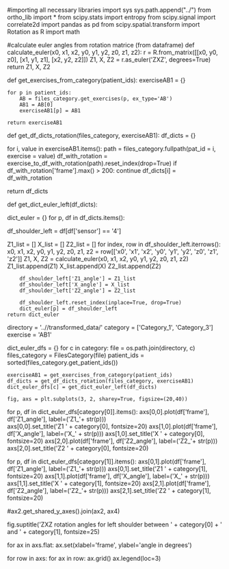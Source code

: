 #importing all necessary libraries
	import sys
	sys.path.append("../")
	from ortho_lib import *
	from scipy.stats import entropy
	from scipy.signal import correlate2d
	import pandas as pd
	from scipy.spatial.transform import Rotation as R
	import math

#calculate euler angles from rotation matrice (from dataframe)
def calculate_euler(x0, x1, x2, y0, y1, y2, z0, z1, z2):
    r = R.from_matrix([[x0, y0, z0],
                  [x1, y1, z1],
                  [x2, y2, z2]])
    Z1, X, Z2 = r.as_euler('ZXZ', degrees=True)
    return Z1, X, Z2
    
def get_exercises_from_category(patient_ids):
    exerciseAB1 = {}

    for p in patient_ids:
        AB = files_category.get_exercises(p, ex_type='AB')
        AB1 = AB[0]
        exerciseAB1[p] = AB1

    return exerciseAB1
    
def get_df_dicts_rotation(files_category, exerciseAB1):
df_dicts = {}

for i, value in exerciseAB1.items():
  path = files_category.fullpath(pat_id = i, exercise = value)
  df_with_rotation = exercise_to_df_with_rotation(path).reset_index(drop=True)
  if df_with_rotation['frame'].max() > 200:
    continue
    df_dicts[i] = df_with_rotation

 return df_dicts
    
def get_dict_euler_left(df_dicts):

dict_euler = {}
for p, df in df_dicts.items():

  df_shoulder_left = df[df['sensor'] == '4']

  Z1_list = []
  X_list = []
  Z2_list = []
  for index, row in df_shoulder_left.iterrows():
    x0, x1, x2, y0, y1, y2, z0, z1, z2 = row[['x0', 'x1', 'x2', 'y0', 'y1', 'y2', 'z0', 'z1', 'z2']]
    Z1, X, Z2 = calculate_euler(x0, x1, x2, y0, y1, y2, z0, z1, z2)
           Z1_list.append(Z1)
            X_list.append(X)
            Z2_list.append(Z2)

        df_shoulder_left['Z1_angle'] = Z1_list
        df_shoulder_left['X_angle'] = X_list
        df_shoulder_left['Z2_angle'] = Z2_list

        df_shoulder_left.reset_index(inplace=True, drop=True)
        dict_euler[p] = df_shoulder_left
    return dict_euler
    
directory = '..//transformed_data/'
category = ['Category_1', 'Category_3']
exercise = 'AB1'

dict_euler_dfs = {}
for c in category:
    file = os.path.join(directory, c)
    files_category = FilesCategory(file)
    patient_ids = sorted(files_category.get_patient_ids())
    
    exerciseAB1 = get_exercises_from_category(patient_ids)
    df_dicts = get_df_dicts_rotation(files_category, exerciseAB1)
    dict_euler_dfs[c] = get_dict_euler_left(df_dicts)
    
    fig, axs = plt.subplots(3, 2, sharey=True, figsize=(20,40))

for p, df in dict_euler_dfs[category[0]].items():
    axs[0,0].plot(df['frame'], df['Z1_angle'], label=('Z1_'+ str(p)))    
    axs[0,0].set_title('Z1 ' + category[0], fontsize=20)
    axs[1,0].plot(df['frame'], df['X_angle'], label=('X_' + str(p)))
    axs[1,0].set_title('X ' + category[0], fontsize=20)
    axs[2,0].plot(df['frame'], df['Z2_angle'], label=('Z2_'+ str(p)))
    axs[2,0].set_title('Z2 ' + category[0], fontsize=20)
    
for p, df in dict_euler_dfs[category[1]].items():
    axs[0,1].plot(df['frame'], df['Z1_angle'], label=('Z1_'+ str(p))) 
    axs[0,1].set_title('Z1 ' + category[1], fontsize=20)
    axs[1,1].plot(df['frame'], df['X_angle'], label=('X_' + str(p)))
    axs[1,1].set_title('X ' + category[1], fontsize=20)
    axs[2,1].plot(df['frame'], df['Z2_angle'], label=('Z2_'+ str(p)))
    axs[2,1].set_title('Z2 ' + category[1], fontsize=20)

#ax2.get_shared_y_axes().join(ax2, ax4)

fig.suptitle('ZXZ rotation angles for left shoulder between ' + category[0] + ' and ' + category[1], fontsize=25)

for ax in axs.flat:
    ax.set(xlabel='frame', ylabel='angle in degrees')

for row in axs:
    for ax in row:
        ax.grid()
        ax.legend(loc=3)
